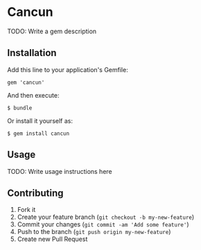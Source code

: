 # Cancun

TODO: Write a gem description

## Installation

Add this line to your application's Gemfile:

    gem 'cancun'

And then execute:

    $ bundle

Or install it yourself as:

    $ gem install cancun

## Usage

TODO: Write usage instructions here

## Contributing

1. Fork it
2. Create your feature branch (`git checkout -b my-new-feature`)
3. Commit your changes (`git commit -am 'Add some feature'`)
4. Push to the branch (`git push origin my-new-feature`)
5. Create new Pull Request
